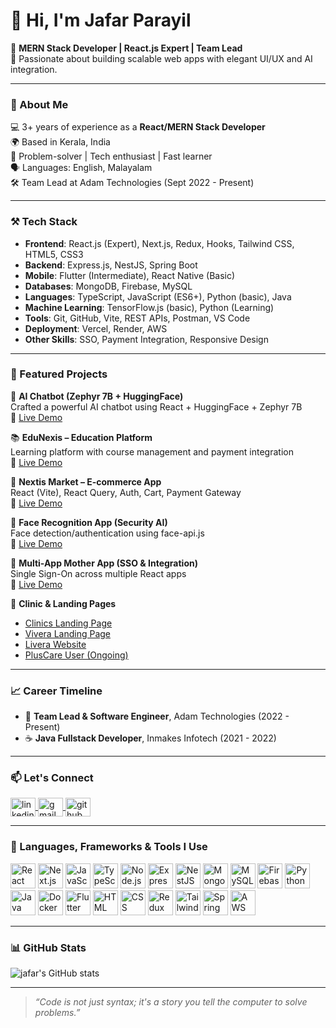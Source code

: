 # 👋 Hi, I'm Jafar Parayil

🚀 **MERN Stack Developer | React.js Expert | Team Lead**  
🎯 Passionate about building scalable web apps with elegant UI/UX and AI integration.

---

### 🧠 About Me

💻 3+ years of experience as a **React/MERN Stack Developer**  
🌍 Based in Kerala, India  
🧩 Problem-solver | Tech enthusiast | Fast learner  
🗣️ Languages: English, Malayalam  
🛠️ Team Lead at Adam Technologies (Sept 2022 - Present)

---

### ⚒️ Tech Stack

- **Frontend**: React.js (Expert), Next.js, Redux, Hooks, Tailwind CSS, HTML5, CSS3  
- **Backend**: Express.js, NestJS, Spring Boot  
- **Mobile**: Flutter (Intermediate), React Native (Basic)  
- **Databases**: MongoDB, Firebase, MySQL  
- **Languages**: TypeScript, JavaScript (ES6+), Python (basic), Java  
- **Machine Learning**: TensorFlow.js (basic), Python (Learning)  
- **Tools**: Git, GitHub, Vite, REST APIs, Postman, VS Code  
- **Deployment**: Vercel, Render, AWS  
- **Other Skills**: SSO, Payment Integration, Responsive Design

---

### 🚀 Featured Projects

🧠 **AI Chatbot (Zephyr 7B + HuggingFace)**  
Crafted a powerful AI chatbot using React + HuggingFace + Zephyr 7B  
🔗 [Live Demo](https://my-ai-react-app-nkot.vercel.app/)

📚 **EduNexis – Education Platform**  
Learning platform with course management and payment integration  
🔗 [Live Demo](https://education.owpmf.tech)

🛒 **Nextis Market – E-commerce App**  
React (Vite), React Query, Auth, Cart, Payment Gateway  
🔗 [Live Demo](http://nexis-market-panel.vercel.app)

🎯 **Face Recognition App (Security AI)**  
Face detection/authentication using face-api.js  
🔗 [Live Demo](https://find.clientpic.com/?user=user&id=67755f565917ea4604d0b513&userId=6772735f5917ea4604d0ae2a&waterMark=true)

🔐 **Multi-App Mother App (SSO & Integration)**  
Single Sign-On across multiple React apps  
🔗 [Live Demo](https://clinic-tele-medicine.vercel.app/selectField)

🏥 **Clinic & Landing Pages**  
- [Clinics Landing Page](https://clinics-landing-page.vercel.app/)  
- [Vivera Landing Page](https://vivera-landing-page.vercel.app)  
- [Livera Website](https://www.liveraapp.com)  
- [PlusCare User (Ongoing)](https://plus-care-user-web.vercel.app/)

---

### 📈 Career Timeline

- 💼 **Team Lead & Software Engineer**, Adam Technologies (2022 - Present)  
- ☕ **Java Fullstack Developer**, Inmakes Infotech (2021 - 2022)

---

### 📫 Let's Connect

<p align="left">
  <a href="https://www.linkedin.com/in/jafar-parayil-56481216b" target="blank">
    <img align="center" src="https://cdn.jsdelivr.net/npm/simple-icons@v3/icons/linkedin.svg" alt="linkedin" height="30" width="40" />
  </a>
  <a href="mailto:jafuj856@gmail.com" target="blank">
    <img align="center" src="https://cdn.jsdelivr.net/npm/simple-icons@v3/icons/gmail.svg" alt="gmail" height="30" width="40" />
  </a>
  <a href="https://github.com/jafuj856" target="blank">
    <img align="center" src="https://cdn.jsdelivr.net/npm/simple-icons@v3/icons/github.svg" alt="github" height="30" width="40" />
  </a>
</p>

---

### 🧰 Languages, Frameworks & Tools I Use

<p align="left">
  <img src="https://cdn.jsdelivr.net/gh/devicons/devicon/icons/react/react-original.svg" width="40" height="40" alt="React"/>
  <img src="https://cdn.jsdelivr.net/gh/devicons/devicon/icons/nextjs/nextjs-line.svg" width="40" height="40" alt="Next.js"/>
  <img src="https://cdn.jsdelivr.net/gh/devicons/devicon/icons/javascript/javascript-original.svg" width="40" height="40" alt="JavaScript"/>
  <img src="https://cdn.jsdelivr.net/gh/devicons/devicon/icons/typescript/typescript-original.svg" width="40" height="40" alt="TypeScript"/>
  <img src="https://cdn.jsdelivr.net/gh/devicons/devicon/icons/nodejs/nodejs-original-wordmark.svg" width="40" height="40" alt="Node.js"/>
  <img src="https://cdn.jsdelivr.net/gh/devicons/devicon/icons/express/express-original-wordmark.svg" width="40" height="40" alt="Express.js"/>
  <img src="https://cdn.jsdelivr.net/gh/devicons/devicon/icons/nestjs/nestjs-plain.svg" width="40" height="40" alt="NestJS"/>
  <img src="https://cdn.jsdelivr.net/gh/devicons/devicon/icons/mongodb/mongodb-original-wordmark.svg" width="40" height="40" alt="MongoDB"/>
  <img src="https://cdn.jsdelivr.net/gh/devicons/devicon/icons/mysql/mysql-original-wordmark.svg" width="40" height="40" alt="MySQL"/>
  <img src="https://cdn.jsdelivr.net/gh/devicons/devicon/icons/firebase/firebase-plain.svg" width="40" height="40" alt="Firebase"/>
  <img src="https://cdn.jsdelivr.net/gh/devicons/devicon/icons/python/python-original.svg" width="40" height="40" alt="Python"/>
  <img src="https://cdn.jsdelivr.net/gh/devicons/devicon/icons/java/java-original.svg" width="40" height="40" alt="Java"/>
  <img src="https://cdn.jsdelivr.net/gh/devicons/devicon/icons/docker/docker-original-wordmark.svg" width="40" height="40" alt="Docker"/>
  <img src="https://cdn.jsdelivr.net/gh/devicons/devicon/icons/flutter/flutter-original.svg" width="40" height="40" alt="Flutter"/>
  <img src="https://cdn.jsdelivr.net/gh/devicons/devicon/icons/html5/html5-original-wordmark.svg" width="40" height="40" alt="HTML"/>
  <img src="https://cdn.jsdelivr.net/gh/devicons/devicon/icons/css3/css3-original-wordmark.svg" width="40" height="40" alt="CSS"/>
  <img src="https://cdn.jsdelivr.net/gh/devicons/devicon/icons/redux/redux-original.svg" width="40" height="40" alt="Redux"/>
  <img src="https://cdn.jsdelivr.net/gh/devicons/devicon/icons/tailwindcss/tailwindcss-plain.svg" width="40" height="40" alt="Tailwind CSS"/>
  <img src="https://cdn.jsdelivr.net/gh/devicons/devicon/icons/spring/spring-original.svg" width="40" height="40" alt="Spring Boot"/>
  <img src="https://cdn.jsdelivr.net/gh/devicons/devicon/icons/amazonwebservices/amazonwebservices-original-wordmark.svg" width="40" height="40" alt="AWS"/>
</p>

---

### 📊 GitHub Stats

<p align="left">
  <img src="https://github-readme-stats.vercel.app/api?username=jafuj856&show_icons=true&theme=radical" alt="jafar's GitHub stats" />
</p>

---

> *“Code is not just syntax; it's a story you tell the computer to solve problems.”*
